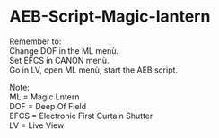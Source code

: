 # AEB-Script-Magic-lantern
Remember to:  
Change DOF in the ML menù.  
Set EFCS in CANON menù.  
Go in LV, open ML menù, start the AEB script.  




Note:  
ML = Magic Lntern  
DOF = Deep Of Field  
EFCS = Electronic First Curtain Shutter  
LV = Live View  
